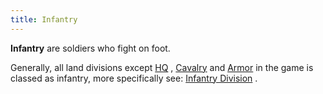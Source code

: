 ```yaml
---
title: Infantry
---
```



**Infantry** are soldiers who fight on foot.

Generally, all land divisions except [HQ](/wiki/HQ "HQ") ,
[Cavalry](/wiki/Cavalry "Cavalry") and
[Armor](/wiki/index.php?title=Armor&action=edit&redlink=1 "Armor (page does not exist)")
in the game is classed as infantry, more specifically see: [Infantry
Division](/wiki/Infantry_Division "Infantry Division") .
